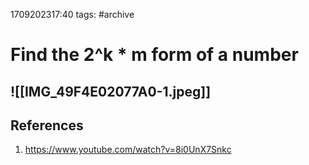 1709202317:40
tags: #archive
# Find the 2^k * m form of a number

![[IMG_49F4E02077A0-1.jpeg]]
---
## References
1. https://www.youtube.com/watch?v=8i0UnX7Snkc